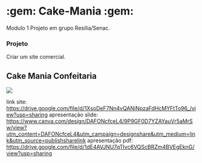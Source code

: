 <h1> :gem: Cake-Mania :gem:</h1>
Modulo 1 Projeto em grupo Resilia/Senac.

<h3> Projeto</h3>

Criar um site comercial.

<h2> Cake Mania Confeitaria </h2>
<img src="https://imgur.com/249eeBM.png" ></img>

link site:
https://drive.google.com/file/d/1XsoDeF7Nn4vQANiNpzaFdHcMYFtTo96_/view?usp=sharing
apresentação slide:
https://www.canva.com/design/DAFONcfceL4/9P9GF0D7YZAYauVr5aMrSw/view?utm_content=DAFONcfceL4&utm_campaign=designshare&utm_medium=link&utm_source=publishsharelink
apresentação pdf:
https://drive.google.com/file/d/1dE4AVJNU7qTIvc6VQScBRZm4BVEgEknG/view?usp=sharing
